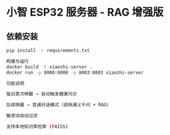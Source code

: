 # 小智 ESP32 服务器 - RAG 增强版

## 依赖安装
```bash
pip install -r requirements.txt

构建与运行
docker build -t xiaozhi-server .
docker run -p 8000:8000 -p 8003:8003 xiaozhi-server

功能说明

每日首次唤醒 → 自动触发健康问诊

后续唤醒 → 普通对话模式（调用通义千问 + RAG）

敏感词自动过滤

支持本地知识库检索 (FAISS)